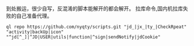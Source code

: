 到处搬运，很少自写，反混淆的脚本能解开的都会解开。
拉库命令,国内机拉库失败的自己准备代理。


`ql repo https://github.com/nyqty/scripts.git "jd_|jx_|ty_|CheckRpeat" "activity|backUp|icon" "^jd[^_]|^JD|USER|utils|function|^sign|sendNotify|jdCookie"`
